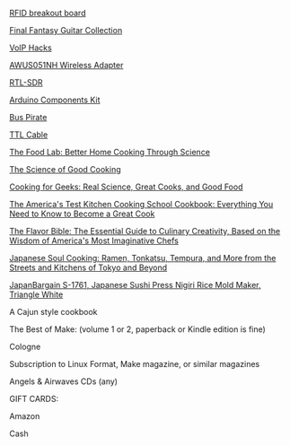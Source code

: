 [RFID breakout board](http://www.adafruit.com/product/364)

[Final Fantasy Guitar Collection](http://www.amazon.com/Final-Fantasy-Guitar-Solo-Collection/dp/4285132869/)

[VoIP Hacks](http://www.amazon.com/VoIP-Hacks-Tools-Internet-Telephony-ebook/dp/B002SR2QJG/)

[AWUS051NH Wireless Adapter](http://www.amazon.com/Alfa-AWUS051NH-802-11a-Wireless-9dBi/dp/B003YH1X48/)

[RTL-SDR](https://www.amazon.com/RTL-SDR-Blog-RTL2832U-Software-Defined/dp/B0129EBDS2/)

[Arduino Components Kit](https://www.amazon.com/dp/B00JUW71QK/)

[Bus Pirate](https://www.sparkfun.com/products/12942)

[TTL Cable](https://www.adafruit.com/product/954)

[The Food Lab: Better Home Cooking Through Science](https://www.amazon.com/Food-Lab-Cooking-Through-Science/dp/0393081087/)

[The Science of Good Cooking](https://www.amazon.com/Science-Cooking-Cooks-Illustrated-Cookbooks/dp/1933615982/)

[Cooking for Geeks: Real Science, Great Cooks, and Good Food](https://www.amazon.com/Cooking-Geeks-Science-Great-Cooks/dp/1491928050/)

[The America's Test Kitchen Cooking School Cookbook: Everything You Need to Know to Become a Great Cook](https://www.amazon.com/Americas-Kitchen-Cooking-School-Cookbook/dp/1936493527/)

[The Flavor Bible: The Essential Guide to Culinary Creativity, Based on the Wisdom of America's Most Imaginative Chefs](https://www.amazon.com/Flavor-Bible-Essential-Creativity-Imaginative/dp/0316118400/)

[Japanese Soul Cooking: Ramen, Tonkatsu, Tempura, and More from the Streets and Kitchens of Tokyo and Beyond](https://www.amazon.com/Japanese-Soul-Cooking-Tonkatsu-Kitchens/dp/1607743523/)

[JapanBargain S-1761, Japanese Sushi Press Nigiri Rice Mold Maker, Triangle White](https://www.amazon.com/JapanBargain-Sushi-Press-Nigiri-Triangle/dp/B0033SMEDC)

A Cajun style cookbook

The Best of Make: (volume 1 or 2, paperback or Kindle edition is fine)

Cologne

Subscription to Linux Format, Make magazine, or similar magazines

Angels & Airwaves CDs (any)

GIFT CARDS:

Amazon

Cash
